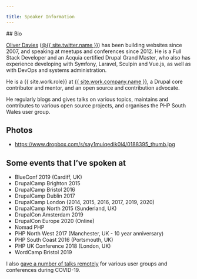 ```yaml
---

title: Speaker Information
---
```


<div class="markdown" markdown="1">
## Bio

<a href="https://www.oliverdavies.uk">Oliver Davies</a>
(<a href="{{ site.twitter.url }}">@{{ site.twitter.name }}</a>) has been
building websites since 2007, and speaking at meetups and conferences since
2012. He is a Full Stack Developer and an Acquia certified Drupal Grand Master,
who also has experience developing with Symfony, Laravel, Sculpin and Vue.js,
as well as with DevOps and systems administration.

He is a {{ site.work.role}} at <a href="{{ site.work.company.url }}?
utm_source=oliverdavies.uk&amp;utm_medium=speaker-information">
{{ site.work.company.name }}</a>, a Drupal core contributor and mentor, and an
open source and contribution advocate.

He regularly blogs and gives talks on various topics, maintains and contributes
to various open source projects, and organises the PHP South Wales user group.

## Photos

- <https://www.dropbox.com/s/say1muiqedik0l4/0188395_thumb.jpg>

## Some events that I’ve spoken at

- BlueConf 2019 (Cardiff, UK)
- DrupalCamp Brighton 2015
- DrupalCamp Bristol 2016
- DrupalCamp Dublin 2017
- DrupalCamp London (2014, 2015, 2016, 2017, 2019, 2020)
- DrupalCamp North 2015 (Sunderland, UK)
- DrupalCon Amsterdam 2019
- DrupalCon Europe 2020 (Online)
- Nomad PHP
- PHP North West 2017 (Manchester, UK - 10 year anniversary)
- PHP South Coast 2016 (Portsmouth, UK)
- PHP UK Conference 2018 (London, UK)
- WordCamp Bristol 2019

I also [gave a number of talks remotely](/blog/speaking-remotely-during-lockdown)
for various user groups and conferences during COVID-19.
</div>
